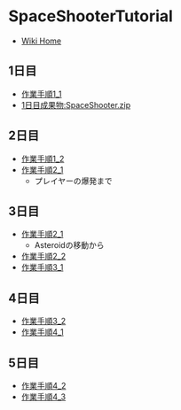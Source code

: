 # SpaceShooterTutorial
- [Wiki Home](https://github.com/tanakaedu/SpaceShooterTutorial/wiki)

## 1日目
- [作業手順1_1](https://github.com/tanakaedu/SpaceShooterTutorial/wiki/%E6%89%8B%E9%A0%861_1:%E3%82%B2%E3%83%BC%E3%83%A0%E3%81%AE%E3%82%BB%E3%83%83%E3%83%88%E3%82%A2%E3%83%83%E3%83%97%E3%80%81%E3%83%97%E3%83%AC%E3%82%A4%E3%83%A4%E3%83%BC%E3%81%A8%E3%82%AB%E3%83%A1%E3%83%A9:Game-setup,-Player-and-Camera(1%E6%97%A5%E7%9B%AE))
- [1日目成果物:SpaceShooter.zip](http://edu.amdv.net/dat15/proj1/SpaceShooter.zip)

## 2日目
- [作業手順1_2](https://github.com/tanakaedu/SpaceShooterTutorial/wiki/%E6%89%8B%E9%A0%861_2:%E3%82%B2%E3%83%BC%E3%83%A0%E3%81%AE%E3%82%BB%E3%83%83%E3%83%88%E3%82%A2%E3%83%83%E3%83%97%E3%80%81%E3%83%97%E3%83%AC%E3%82%A4%E3%83%A4%E3%83%BC%E3%81%A8%E3%82%AB%E3%83%A1%E3%83%A9:Game-setup,-Player-and-Camera(2%E6%97%A5%E7%9B%AE))
- [作業手順2_1](https://github.com/tanakaedu/SpaceShooterTutorial/wiki/%E6%89%8B%E9%A0%862_1:%E5%A2%83%E7%95%8C%E7%B7%9A%E3%80%81%E9%9A%9C%E5%AE%B3%E7%89%A9%E3%81%A8%E6%95%B5:Boundaries,-Hazards-and-Enemies)
    - プレイヤーの爆発まで

## 3日目
- [作業手順2_1](https://github.com/tanakaedu/SpaceShooterTutorial/wiki/%E6%89%8B%E9%A0%862_1:%E5%A2%83%E7%95%8C%E7%B7%9A%E3%80%81%E9%9A%9C%E5%AE%B3%E7%89%A9%E3%81%A8%E6%95%B5:Boundaries,-Hazards-and-Enemies)
    - Asteroidの移動から 
- [作業手順2_2](https://github.com/tanakaedu/SpaceShooterTutorial/wiki/%E6%89%8B%E9%A0%862_2:%E3%82%B2%E3%83%BC%E3%83%A0%E3%81%AE%E5%88%B6%E5%BE%A1)
- [作業手順3_1](https://github.com/tanakaedu/SpaceShooterTutorial/wiki/%E6%89%8B%E9%A0%863_1:%E9%9F%B3%E3%81%A8%E3%82%B9%E3%82%B3%E3%82%A2%E3%81%AE%E5%AE%9F%E8%A3%85)

## 4日目
- [作業手順3_2](https://github.com/tanakaedu/SpaceShooterTutorial/wiki/%E6%89%8B%E9%A0%863_2:%E7%B5%82%E4%BA%86%E3%81%A8%E3%82%B2%E3%83%BC%E3%83%A0%E3%81%AE%E6%A7%8B%E7%AF%89)
- [作業手順4_1](https://github.com/tanakaedu/SpaceShooterTutorial/wiki/%E6%89%8B%E9%A0%864_1-Space-Shooter%E3%81%AE%E5%BC%B7%E5%8C%96)

## 5日目
- [作業手順4_2](https://github.com/tanakaedu/SpaceShooterTutorial/wiki/%E6%89%8B%E9%A0%864_2-Space-Shooter%E3%81%AE%E5%BC%B7%E5%8C%96%E3%81%9D%E3%81%AE2)
- [作業手順4_3](https://github.com/tanakaedu/SpaceShooterTutorial/wiki/%E6%89%8B%E9%A0%864_3-Space-Shooter%E3%81%AE%E5%BC%B7%E5%8C%96%E3%81%9D%E3%81%AE3)


